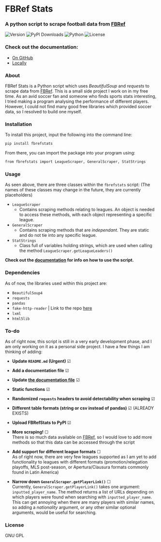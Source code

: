 # FBRef Stats
### A python script to scrape football data from [FBRef]
![Version](https://img.shields.io/pypi/v/fbrefstats?label=version) ![PyPI Downloads](https://img.shields.io/pypi/dm/fbrefstats) ![Python](https://img.shields.io/badge/python-3.6+-blue?logo=python&logoColor=yellow) ![License](https://img.shields.io/badge/license-GNU-red)


### Check out the documentation:
- [On GitHub](https://github.com/mbrahimi25/fbrefstats/blob/main/DOCUMENTATION.md)
- [Locally](DOCUMENTATION.md)



### About
FBRef Stats is a Python script which uses *BeautifulSoup* and *requests* to scrape data from [FBRef].
This is a small side project I work on in my free time. As an avid soccer fan and someone who finds sports stats interesting, I tried making a program analysing the performance of different players. However, I could not find many good free libraries which provided soccer data, so I resolved to build one myself.


### Installation
To install this project, input the following into the command line:
```sh
pip install fbrefstats
```
From there, you can import the package into your program using:

```sh
from fbrefstats import LeagueScraper, GeneralScraper, StatStrings
```

### Usage
As seen above, there are three classes within the ```fbrefstats``` script:
(The names of these classes may change in the future, they are currently placeholders)
- ```LeagueScraper```
  - Contains scraping methods relating to leagues. An object is needed to access these methods, with each object representing a specific league.
- ```GeneralScraper```
  - Contains scraping methods that are *independant*. They are static and do not tie into any specific league.
- ```StatStrings```
  - Class full of variables holding strings, which are used when calling the method ```LeagueScraper.getLeagueLeaders()```

**Check out the [documentation](DOCUMENTATION.md) for info on how to use the script.**

### Dependencies
As of now, the libraries used within this project are:
- ```BeautifulSoup4```
- ```requests```
- ```pandas```
- ```fake-http-reader``` | Link to the repo [here](https://github.com/MichaelTatarski/fake-http-header)
- ```lxml```
- ```html5lib```

### To-do
As of right now, this script is still in a very early development phase, and I am only working on it as a personal side project. I have a few things I am thinking of adding:

- **Update ```README.md``` (Urgent)** ☑
- **Add a documentation file** ☑
- **Update [the documentation file](DOCUMENTATION.md)** ☑
- **Static functions** ☑
- **Randomized ```requests``` headers to avoid detectability when scraping** ☑
- **Different table formats (string or csv instead of pandas)** ☑ (ALREADY EXISTS)
- **Upload FBRefStats to PyPI** ☑

- **More scraping!** ☐\
There is so much data available on [FBRef], so I would love to add more methods so that this data can be accessed through the script

- **Add support for different league formats** ☐\
As of right now, there are very few leagues supported as I am yet to add functionality to leagues with different formats (promotion/relegation playoffs, MLS post-season, or Apertura/Clausura formats commonly found in Latin America)

- **Narrow down ```GeneralScraper.getPlayerLink()```** ☐\
Currently, ```GeneralScraper.getPlayerLink()``` takes one argument: ```inputted_player_name```. The method returns a list of URLs depending on which players were found when searching with ```inputted_player_name```. This can get annoying when there are many players with similar names, so adding a *nationality* argument, or any other similar optional arguments, would be useful for searching.

### License
GNU GPL

[FBRef]: <https://fbref.com>
